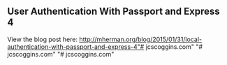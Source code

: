 ## User Authentication With Passport and Express 4

View the blog post here: http://mherman.org/blog/2015/01/31/local-authentication-with-passport-and-express-4"# jcscoggins.com" 
"# jcscoggins.com" 
"# jcscoggins.com" 
